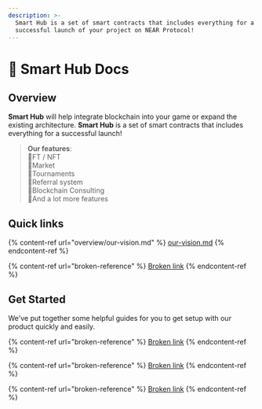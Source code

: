 ```yaml
---
description: >-
  Smart Hub is a set of smart contracts that includes everything for a
  successful launch of your project on NEAR Protocol!
---
```


# 📖 Smart Hub Docs

## Overview

**Smart Hub** will help integrate blockchain into your game or expand the existing architecture. **Smart Hub** is a set of smart contracts that includes everything for a successful launch!&#x20;

> **Our features**:\
> 🔸FT / NFT\
> 🔸Market\
> 🔸Tournaments\
> 🔸Referral system\
> 🔸Blockchain Consulting\
> 🔸And a lot more features

## Quick links

{% content-ref url="overview/our-vision.md" %}
[our-vision.md](overview/our-vision.md)
{% endcontent-ref %}

{% content-ref url="broken-reference" %}
[Broken link](broken-reference)
{% endcontent-ref %}

## Get Started

We've put together some helpful guides for you to get setup with our product quickly and easily.

{% content-ref url="broken-reference" %}
[Broken link](broken-reference)
{% endcontent-ref %}

{% content-ref url="broken-reference" %}
[Broken link](broken-reference)
{% endcontent-ref %}

{% content-ref url="broken-reference" %}
[Broken link](broken-reference)
{% endcontent-ref %}
